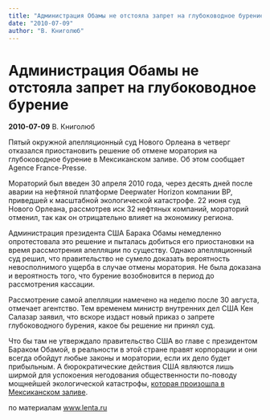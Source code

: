 ```yaml
---
title: "Администрация Обамы не отстояла запрет на глубоководное бурение"
date: "2010-07-09"
author: "В. Книголюб"
---
```


# Администрация Обамы не отстояла запрет на глубоководное бурение

**2010-07-09** В. Книголюб

Пятый окружной апелляционный суд Нового Орлеана в четверг отказался приостановить решение об отмене моратория на глубоководное бурение в Мексиканском заливе. Об этом сообщает Agence France-Presse.

Мораторий был введен 30 апреля 2010 года, через десять дней после аварии на нефтяной платформе Deepwater Horizon компании BP, приведшей к масштабной экологической катастрофе. 22 июня суд Нового Орлеана, рассмотрев иск 32 нефтяных компаний, мораторий отменил, так как он отрицательно влияет на экономику региона.

Администрация президента США Барака Обамы немедленно опротестовала это решение и пыталась добиться его приостановки на время рассмотрения апелляции по существу. Однако апелляционный суд решил, что правительство не сумело доказать вероятность невосполнимого ущерба в случае отмены моратория. Не была доказана и вероятность того, что бурение возобновится в период до рассмотрения кассации.

Рассмотрение самой апелляции намечено на неделю после 30 августа, отмечает агентство. Тем временем министр внутренних дел США Кен Салазар заявил, что вскоре издаст новый приказ о запрете глубоководного бурения, какое бы решение ни принял суд.

Что бы там не утверждало правительство США во главе с президентом Бараком Обамой, в реальности в этой стране правят корпорации и они всегда обойдут любые законы и моратории, если их дело будет прибыльным. А бюрократические действия США являются лишь ширмой для успокоения негодования общественности по-поводу мощнейшей экологической катастрофы, [которая произошла в Мексиканском заливе](/2241.md).

по материалам www.lenta.ru